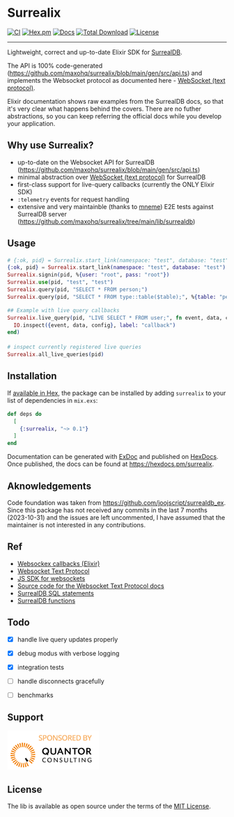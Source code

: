 # Surrealix

[![CI](https://github.com/maxohq/surrealix/actions/workflows/ci.yml/badge.svg?style=flat)](https://github.com/maxohq/surrealix/actions/workflows/ci.yml)
[![Hex.pm](https://img.shields.io/hexpm/v/surrealix.svg?style=flat)](https://hex.pm/packages/surrealix)
[![Docs](https://img.shields.io/badge/hex-docs-lightgreen.svg?style=flat)](https://hexdocs.pm/surrealix)
[![Total Download](https://img.shields.io/hexpm/dt/surrealix.svg?style=flat)](https://hex.pm/packages/surrealix)
[![License](https://img.shields.io/hexpm/l/surrealix.svg?style=flat)](https://github.com/maxohq/surrealix/blob/main/LICENCE)

---

Lightweight, correct and up-to-date Elixir SDK for [SurrealDB](https://surrealdb.com/docs/integration/sdks).

The API is 100% code-generated (https://github.com/maxohq/surrealix/blob/main/gen/src/api.ts) and implements the Websocket protocol as documented here - [WebSocket (text protocol)](https://surrealdb.com/docs/integration/websocket/text).

Elixir documentation shows raw examples from the SurrealDB docs, so that it's very clear what happens behind the covers. There are no futher abstractions, so you can keep referring the official docs while you develop your application.

## Why use Surrealix?
  - up-to-date on the Websocket API for SurrealDB (https://github.com/maxohq/surrealix/blob/main/gen/src/api.ts)
  - minimal abstraction over [WebSocket (text protocol)](https://surrealdb.com/docs/integration/websocket/text) for SurrealDB
  - first-class support for live-query callbacks (currently the ONLY Elixir SDK)
  - `:telemetry` events for request handling
  - extensive and very maintainble (thanks to [mneme](https://github.com/zachallaun/mneme)) E2E tests against SurrealDB server (https://github.com/maxohq/surrealix/tree/main/lib/surrealdb)


## Usage

```elixir
# {:ok, pid} = Surrealix.start_link(namespace: "test", database: "test", debug: [:trace]) ## for debugging!
{:ok, pid} = Surrealix.start_link(namespace: "test", database: "test")
Surrealix.signin(pid, %{user: "root", pass: "root"})
Surrealix.use(pid, "test", "test")
Surrealix.query(pid, "SELECT * FROM person;")
Surrealix.query(pid, "SELECT * FROM type::table($table);", %{table: "person"})
```

```elixir
## Example with live query callbacks
Surrealix.live_query(pid, "LIVE SELECT * FROM user;", fn event, data, config ->
  IO.inspect({event, data, config}, label: "callback")
end)

# inspect currently registered live queries
Surrealix.all_live_queries(pid)
```


## Installation

If [available in Hex](https://hex.pm/docs/publish), the package can be installed
by adding `surrealix` to your list of dependencies in `mix.exs`:

```elixir
def deps do
  [
    {:surrealix, "~> 0.1"}
  ]
end
```

Documentation can be generated with [ExDoc](https://github.com/elixir-lang/ex_doc)
and published on [HexDocs](https://hexdocs.pm). Once published, the docs can
be found at <https://hexdocs.pm/surrealix>.

## Aknowledgements

Code foundation was taken from https://github.com/joojscript/surrealdb_ex. Since this package has not received any commits in the last 7 months (2023-10-31) and the issues are left uncommented, I have assumed that the maintainer is not interested in any contributions.

## Ref

- [Websockex callbacks (Elixir)](https://github.com/Azolo/websockex/blob/master/lib/websockex.ex)
- [Websocket Text Protocol](https://surrealdb.com/docs/integration/websocket/text)
- [JS SDK for websockets](https://github.com/surrealdb/surrealdb.js/blob/main/src/strategies/websocket.ts)
- [Source code for the Websocket Text Protocol docs](https://github.com/surrealdb/www.surrealdb.com/blob/main/app/templates/docs/integration/websocket/text.hbs)
- [SurrealDB SQL statements](https://surrealdb.com/docs/surrealql/statements)
- [SurrealDB functions](https://surrealdb.com/docs/surrealql/functions)

## Todo

- [x] handle live query updates properly
- [x] debug modus with verbose logging
- [x] integration tests
- [ ] handle disconnects gracefully
- [ ] benchmarks


## Support

<p>
  <a href="https://quantor.consulting/?utm_source=github&utm_campaign=surrealix">
    <img src="https://raw.githubusercontent.com/maxohq/sponsors/main/assets/quantor_consulting_logo.svg"
      alt="Sponsored by Quantor Consulting" width="210">
  </a>
</p>

## License

The lib is available as open source under the terms of the [MIT License](https://opensource.org/licenses/MIT).
